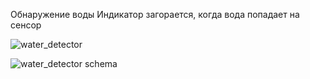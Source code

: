 Обнаружение воды
Индикатор загорается, когда вода попадает на сенсор

![water_detector](https://github.com/sevibogdanov/arduino/assets/130535023/cb2ed16f-b033-4198-80bd-1797f3c94296)

![water_detector schema](https://github.com/sevibogdanov/arduino/assets/130535023/ea1d0d8d-39d2-44d1-9b3a-be5b83202b5f)